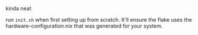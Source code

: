 kinda neat

run `init.sh` when first setting up from scratch. It'll ensure the flake uses the hardware-configuration.nix that was generated for your system.
